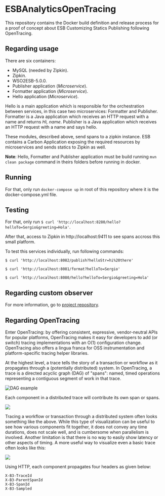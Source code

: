 # ESBAnalyticsOpenTracing

This repository contains the Docker build definition and release process for
a proof of concept about ESB Customizing Statics Publishing following OpenTracing.

## Regarding usage

There are six containers:

* MySQL (needed by Zipkin).
* Zipkin.
* WSO2ESB-5.0.0.
* Publisher application (_Microservice_).
* Formatter application (_Microservice_).
* Hello application (_Microservice_).

Hello is a main application which is responsible for the orchestration between
services, in this case two microservices: Formatter and Publisher. Formatter is a Java application
which receives an HTTP request with a name and returns _Hi, name_.
Publisher is a Java application which receives an HTTP request with a name and
says hello.

These modules, described above, send spans to a zipkin instance. ESB contains a
Carbon Application exposing the required resources by microservices and sends
statics to Zipkin as well.

**Note**: Hello, Formatter and Publisher application must be build running
`mvn clean package` command in theirs folders before running in docker.

## Running

For that, only run `docker-compose up` in root of this repository where
it is the docker-compose.yml file.

## Testing

For that, only run `$ curl 'http://localhost:8280/hello?helloTo=Sergio&greeting=Hola'`.

After that, access to Zipkin in http://localhost:9411 to see spans accross this small platform.

To test this services individually, run following commands:

```
$ curl 'http://localhost:8082/publish?helloStr=hi%20there'

$ curl 'http://localhost:8081/format?helloTo=Sergio'

$ curl 'http://localhost:8080/hello?helloTo=Sergio&greeting=Hola'
```

## Regarding custom observer

For more information, go to [project repository](https://github.com/serrodcal/esb-zipkin-opentracing-custom-publisher).

## Regarding OpenTracing

Enter OpenTracing: by offering consistent, expressive, vendor-neutral APIs for popular platforms, OpenTracing makes it easy for developers to add (or switch) tracing implementations with an O(1) configuration change. OpenTracing also offers a lingua franca for OSS instrumentation and platform-specific tracing helper libraries.

At the highest level, a trace tells the story of a transaction or workflow as it propagates through a (potentially distributed) system. In OpenTracing, a trace is a directed acyclic graph (DAG) of "spans": named, timed operations representing a contiguous segment of work in that trace.

![DAG example](http://opentracing.io/documentation/images/OTHT_1.png)

Each component in a distributed trace will contribute its own span or spans.

![](http://opentracing.io/documentation/images/OTOV_2.png)

Tracing a workflow or transaction through a distributed system often looks something like the above. While this type of visualization can be useful to see how various components fit together, it does not convey any time durations, does not scale well, and is cumbersome when parallelism is involved. Another limitation is that there is no way to easily show latency or other aspects of timing. A more useful way to visualize even a basic trace often looks like this:

![](http://opentracing.io/documentation/images/OTOV_3.png)

Using HTTP, each component propagates four headers as given below:

```
X-B3-TraceId
X-B3-ParentSpanId
X-B3-SpanId
X-B3-Sampled
```
